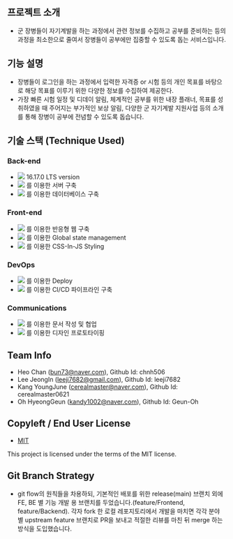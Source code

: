 ## 프로젝트 소개
- 군 장병들이 자기계발을 하는 과정에서 관련 정보를 수집하고 공부를 준비하는 등의 과정을 최소한으로 줄여서 장병들이 공부에만 집중할 수 있도록 돕는 서비스입니다.


## 기능 설명
- 장병들이 로그인을 하는 과정에서 입력한 자격증 or 시험 등의 개인 목표를 바탕으로 해당 목표를 이루기 위한 다양한 정보를 수집하여 제공한다.
- 가장 빠른 시험 일정 및 디데이 알림, 체계적인 공부를 위한 내장 플래너, 목표를 성취하였을 때 주어지는 부가적인 보상 알림, 다양한 군 자기계발 지원사업 등의 소개를 통해 장병이 공부에 전념할 수 있도록 돕습니다.

## 기술 스택 (Technique Used) 

### Back-end
 - <img src="https://img.shields.io/badge/Node.js-339933?style=flat-square&logo=Node.js&logoColor=white"/></a> 16.17.0 LTS version
 - <img src="https://img.shields.io/badge/Express-000000?style=flat-square&logo=Express&logoColor=white"></a> 를 이용한 서버 구축
 - <img src="https://img.shields.io/badge/MongoDB-47A248?style=flat-square&logo=MongoDB&logoColor=white"></a> 를 이용한 데이터베이스 구축
 
### Front-end
 - <img src="https://img.shields.io/badge/React-61DAFB?style=flat-square&logo=React&logoColor=black"></a> 를 이용한 반응형 웹 구축
 - <img src="https://img.shields.io/badge/Redux-764ABC?style=flat-square&logo=Redux&logoColor=white"></a> 를 이용한 Global state management
 - <img src="https://img.shields.io/badge/Styled&nbsp;Components-DB7093?style=flat-square&logo=Styled-components&logoColor=white"></a> 를 이용한 CSS-In-JS Styling

### DevOps
 - <img src="https://img.shields.io/badge/AWS&nbsp;Elastic&nbsp;Beanstalk-FF9900?style=flat-square&logo=Amazon AWS&logoColor=white"></a> 를 이용한 Deploy
 - <img src="https://img.shields.io/badge/Github&nbsp;Actions-2088FF?style=flat-square&logo=Github-actions&logoColor=white"></a> 를 이용한 CI/CD 파이프라인 구축
 
### Communications
 - <img src="https://img.shields.io/badge/Notion-000000?style=flat-square&logo=Notion&logoColor=white"></a> 를 이용한 문서 작성 및 협업
 - <img src="https://img.shields.io/badge/Figma-F24E1E?style=flat-square&logo=Figma&logoColor=white"></a> 를 이용한 디자인 프로토타이핑

## Team Info
- Heo Chan (bun73@naver.com), Github Id: chnh506
- Lee JeongIn (leeji7682@gmail.com), Github Id: leeji7682
- Kang YoungJune (cerealmaster@naver.com), Github Id: cerealmaster0621
- Oh HyeongGeun (kandy1002@naver.com), Github Id: Geun-Oh

## Copyleft / End User License
 * [MIT](https://github.com/osam2020-WEB/Sample-ProjectName-TeamName/blob/master/license.md)

This project is licensed under the terms of the MIT license.

## Git Branch Strategy

- git flow의 원칙들을 차용하되, 기본적인 배포를 위한 release(main) 브랜치 외에 FE, BE 별 기능 개발 용 브랜치를 두었습니다.(feature/Frontend, feature/Backend). 각자 fork 한 로컬 레포지토리에서 개발을 마치면 각각 분야 별 upstream feature 브랜치로 PR을 보내고 적절한 리뷰를 마친 뒤 merge 하는 방식을 도입했습니다.

